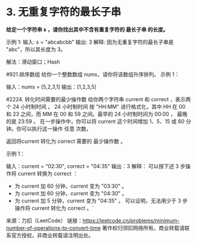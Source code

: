 # 3. 无重复字符的最长子串

**给定一个字符串 s ，请你找出其中不含有重复字符的 最长子串 的长度。**

示例 1:
输入: s = "abcabcbb"
输出: 3 解释: 因为无重复字符的最长子串是 "abc"，所以其长度为 3。

解法：滑动窗口；Hash

#921.排序数组
给你一个整数数组 nums，请你将该数组升序排列。
示例 1：

输入：nums = [5,2,3,1]
输出：[1,2,3,5]

#2224. 转化时间需要的最少操作数
给你两个字符串 current 和 correct ，表示两个 24 小时制时间 。
24 小时制时间 按 "HH:MM" 进行格式化，其中 HH 在 00 和 23 之间，而 MM 在 00 和 59 之间。最早的 24 小时制时间为 00:00 ，
最晚的是 23:59 。
在一步操作中，你可以将 current 这个时间增加 1、5、15 或 60 分钟。你可以执行这一操作 任意 次数。

返回将current 转化为 correct 需要的 最少操作数 。

示例 1：

输入：current = "02:30", correct = "04:35"
输出：3
解释：
可以按下述 3 步操作将 current 转换为 correct ：
- 为 current 加 60 分钟，current 变为 "03:30" 。
- 为 current 加 60 分钟，current 变为 "04:30" 。
- 为 current 加 5 分钟，current 变为 "04:35" 。
  可以证明，无法用少于 3 步操作将 current 转化为 correct 。`


来源：力扣（LeetCode）
链接：https://leetcode.cn/problems/minimum-number-of-operations-to-convert-time
著作权归领扣网络所有。商业转载请联系官方授权，非商业转载请注明出处。






